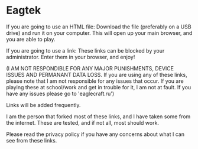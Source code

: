 # Eagtek
If you are going to use an HTML file: Download the file (preferably on a USB drive) and run it on your computer. This will open up your main browser, and you are able to play.

If you are going to use a link: These links can be blocked by your administrator. Enter them in your browser, and enjoy!

(I AM NOT RESPONDIBLE FOR ANY MAJOR PUNISHMENTS, DEVICE ISSUES AND PERMANANT DATA LOSS. If you are using any of these links, please note that I am not responsible for any issues that occur. If you are playing these at school/work and get in trouble for it, I am not at fault. If you have any issues please go to 'eaglecraft.ru')

Links will be added frequently.

I am the person that forked most of these links, and I have taken some from the internet. These are tested, and if not all, most should work.

Please read the privacy policy if you have any concerns about what I can see from these links.
